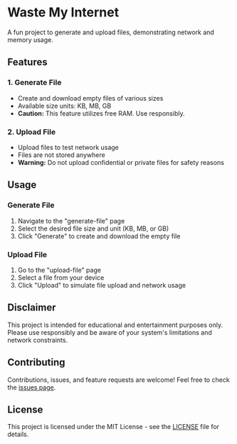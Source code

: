 # Waste My Internet

A fun project to generate and upload files, demonstrating network and memory usage.

## Features

### 1. Generate File

- Create and download empty files of various sizes
- Available size units: KB, MB, GB
- **Caution:** This feature utilizes free RAM. Use responsibly.

### 2. Upload File

- Upload files to test network usage
- Files are not stored anywhere
- **Warning:** Do not upload confidential or private files for safety reasons

## Usage

### Generate File

1. Navigate to the "generate-file" page
2. Select the desired file size and unit (KB, MB, or GB)
3. Click "Generate" to create and download the empty file

### Upload File

1. Go to the "upload-file" page
2. Select a file from your device
3. Click "Upload" to simulate file upload and network usage

## Disclaimer

This project is intended for educational and entertainment purposes only. Please use responsibly and be aware of your system's limitations and network constraints.

## Contributing

Contributions, issues, and feature requests are welcome! Feel free to check the [issues page](issues).

## License

This project is licensed under the MIT License - see the [LICENSE](LICENSE) file for details.
